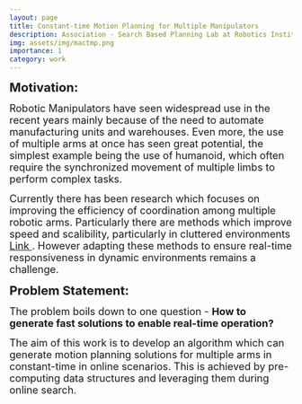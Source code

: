 ```yaml
---
layout: page
title: Constant-time Motion Planning for Multiple Manipulators
description: Association - Search Based Planning Lab at Robotics Institute, CMU
img: assets/img/mactmp.png
importance: 1
category: work
---
```


<b style="font-size: 22px;">Motivation:</b> 
<p style="font-size: 18px; display: inline; margin-bottom: 20px;">
Robotic Manipulators have seen widespread use in the recent years mainly because of the need to automate manufacturing units and warehouses. Even more, the use of multiple arms at once has seen great potential, the simplest example being the use of humanoid, which often require the synchronized movement of multiple limbs to perform complex tasks.
</p>

<p>
</p>

<p style="font-size: 18px; display: inline; margin-bottom: 20px;">
Currently there has been research which focuses on improving the efficiency of coordination among multiple robotic arms. Particularly there are methods which improve speed and scalibility, particularly in cluttered environments <a href='https://arxiv.org/pdf/2404.00143'>Link </a>. However adapting these methods to ensure real-time responsiveness in dynamic environments remains a challenge.
</p>

<p>
</p>

<b style="font-size: 22px;">Problem Statement:</b> 
<p style="font-size: 18px; display: inline; margin-bottom: 20px;">
The problem boils down to one question - <b>How to generate fast solutions to enable real-time operation?</b>
</p>

<p>
</p>

<p style="font-size: 18px; display: inline; margin-bottom: 20px;">
The aim of this work is to develop an algorithm which can generate motion planning solutions for multiple arms in constant-time in online scenarios. This is achieved by pre-computing data structures and leveraging them during online search.
</p>

<p>
</p>
